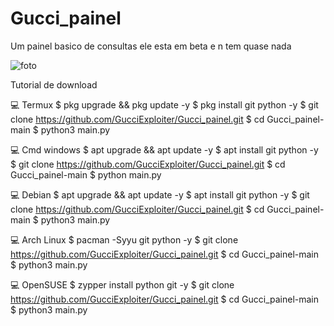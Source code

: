 # Gucci_painel
Um painel basico de consultas ele esta em beta e n tem quase nada


![foto](https://user-images.githubusercontent.com/118860604/203447026-6d65cd15-afe9-4c7e-b6f3-c2bf9025a835.png)

Tutorial de download

💻 Termux
$ pkg upgrade && pkg update -y
$ pkg install git python -y
$ git clone https://github.com/GucciExploiter/Gucci_painel.git
$ cd Gucci_painel-main
$ python3 main.py

💻 Cmd windows
$ apt upgrade && apt update -y
$ apt install git python -y
$ git clone https://github.com/GucciExploiter/Gucci_painel.git
$ cd Gucci_painel-main
$ python main.py

💻 Debian
$ apt upgrade && apt update -y
$ apt install git python -y
$ git clone https://github.com/GucciExploiter/Gucci_painel.git
$ cd Gucci_painel-main
$ python3 main.py

💻 Arch Linux
$ pacman -Syyu git python -y
$ git clone https://github.com/GucciExploiter/Gucci_painel.git
$ cd Gucci_painel-main
$ python3 main.py

💻 OpenSUSE
$ zypper install python git -y
$ git clone https://github.com/GucciExploiter/Gucci_painel.git
$ cd Gucci_painel-main
$ python3 main.py
